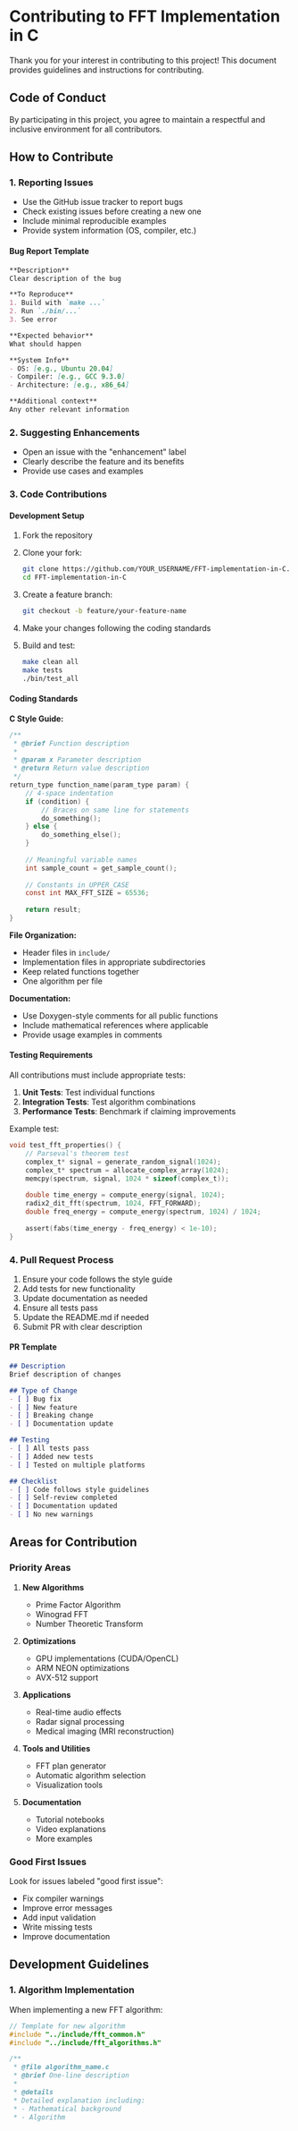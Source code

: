 # Contributing to FFT Implementation in C

Thank you for your interest in contributing to this project! This document provides guidelines and instructions for contributing.

## Code of Conduct

By participating in this project, you agree to maintain a respectful and inclusive environment for all contributors.

## How to Contribute

### 1. Reporting Issues

- Use the GitHub issue tracker to report bugs
- Check existing issues before creating a new one
- Include minimal reproducible examples
- Provide system information (OS, compiler, etc.)

#### Bug Report Template

```markdown
**Description**
Clear description of the bug

**To Reproduce**
1. Build with `make ...`
2. Run `./bin/...`
3. See error

**Expected behavior**
What should happen

**System Info**
- OS: [e.g., Ubuntu 20.04]
- Compiler: [e.g., GCC 9.3.0]
- Architecture: [e.g., x86_64]

**Additional context**
Any other relevant information
```

### 2. Suggesting Enhancements

- Open an issue with the "enhancement" label
- Clearly describe the feature and its benefits
- Provide use cases and examples

### 3. Code Contributions

#### Development Setup

1. Fork the repository
2. Clone your fork:
   ```bash
   git clone https://github.com/YOUR_USERNAME/FFT-implementation-in-C.git
   cd FFT-implementation-in-C
   ```

3. Create a feature branch:
   ```bash
   git checkout -b feature/your-feature-name
   ```

4. Make your changes following the coding standards

5. Build and test:
   ```bash
   make clean all
   make tests
   ./bin/test_all
   ```

#### Coding Standards

**C Style Guide:**

```c
/**
 * @brief Function description
 * 
 * @param x Parameter description
 * @return Return value description
 */
return_type function_name(param_type param) {
    // 4-space indentation
    if (condition) {
        // Braces on same line for statements
        do_something();
    } else {
        do_something_else();
    }
    
    // Meaningful variable names
    int sample_count = get_sample_count();
    
    // Constants in UPPER_CASE
    const int MAX_FFT_SIZE = 65536;
    
    return result;
}
```

**File Organization:**
- Header files in `include/`
- Implementation files in appropriate subdirectories
- Keep related functions together
- One algorithm per file

**Documentation:**
- Use Doxygen-style comments for all public functions
- Include mathematical references where applicable
- Provide usage examples in comments

#### Testing Requirements

All contributions must include appropriate tests:

1. **Unit Tests**: Test individual functions
2. **Integration Tests**: Test algorithm combinations
3. **Performance Tests**: Benchmark if claiming improvements

Example test:

```c
void test_fft_properties() {
    // Parseval's theorem test
    complex_t* signal = generate_random_signal(1024);
    complex_t* spectrum = allocate_complex_array(1024);
    memcpy(spectrum, signal, 1024 * sizeof(complex_t));
    
    double time_energy = compute_energy(signal, 1024);
    radix2_dit_fft(spectrum, 1024, FFT_FORWARD);
    double freq_energy = compute_energy(spectrum, 1024) / 1024;
    
    assert(fabs(time_energy - freq_energy) < 1e-10);
}
```

### 4. Pull Request Process

1. Ensure your code follows the style guide
2. Add tests for new functionality
3. Update documentation as needed
4. Ensure all tests pass
5. Update the README.md if needed
6. Submit PR with clear description

#### PR Template

```markdown
## Description
Brief description of changes

## Type of Change
- [ ] Bug fix
- [ ] New feature
- [ ] Breaking change
- [ ] Documentation update

## Testing
- [ ] All tests pass
- [ ] Added new tests
- [ ] Tested on multiple platforms

## Checklist
- [ ] Code follows style guidelines
- [ ] Self-review completed
- [ ] Documentation updated
- [ ] No new warnings
```

## Areas for Contribution

### Priority Areas

1. **New Algorithms**
   - Prime Factor Algorithm
   - Winograd FFT
   - Number Theoretic Transform

2. **Optimizations**
   - GPU implementations (CUDA/OpenCL)
   - ARM NEON optimizations
   - AVX-512 support

3. **Applications**
   - Real-time audio effects
   - Radar signal processing
   - Medical imaging (MRI reconstruction)

4. **Tools and Utilities**
   - FFT plan generator
   - Automatic algorithm selection
   - Visualization tools

5. **Documentation**
   - Tutorial notebooks
   - Video explanations
   - More examples

### Good First Issues

Look for issues labeled "good first issue":
- Fix compiler warnings
- Improve error messages
- Add input validation
- Write missing tests
- Improve documentation

## Development Guidelines

### 1. Algorithm Implementation

When implementing a new FFT algorithm:

```c
// Template for new algorithm
#include "../include/fft_common.h"
#include "../include/fft_algorithms.h"

/**
 * @file algorithm_name.c
 * @brief One-line description
 * 
 * @details
 * Detailed explanation including:
 * - Mathematical background
 * - Algorithm